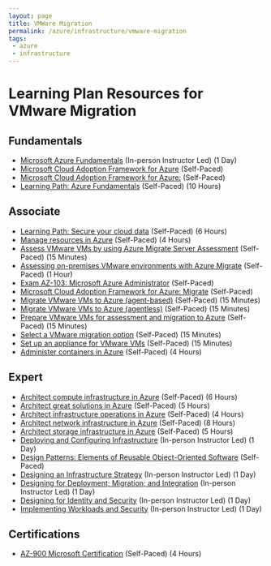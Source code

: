 ```yaml
---
layout: page
title: VMWare Migration
permalink: /azure/infrastructure/vmware-migration
tags: 
 - azure
 - infrastructure
---
```

# Learning Plan Resources for VMware Migration

## Fundamentals

* [Microsoft Azure Fundamentals](https://www.microsoft.com/learning/course.aspx?cid=AZ-900T01) (In-person Instructor Led) (1 Day)
* [Microsoft Cloud Adoption Framework for Azure](https://docs.microsoft.com/en-us/learn/modules/microsoft-cloud-adoption-framework-for-azure/) (Self-Paced)
* [Microsoft Cloud Adoption Framework for Azure:](https://docs.microsoft.com/en-us/azure/cloud-adoption-framework/) (Self-Paced)
* [Learning Path: Azure Fundamentals](https://docs.microsoft.com/en-us/learn/paths/azure-fundamentals/) (Self-Paced) (10 Hours)

## Associate

* [Learning Path: Secure your cloud data](https://docs.microsoft.com/en-us/learn/paths/secure-your-cloud-data/) (Self-Paced) (6 Hours)
* [Manage resources in Azure](https://docs.microsoft.com/en-us/learn/paths/manage-resources-in-azure/) (Self-Paced) (4 Hours)
* [Assess VMware VMs by using Azure Migrate Server Assessment](https://docs.microsoft.com/en-us/azure/migrate/tutorial-assess-vmware) (Self-Paced) (15 Minutes)
* [Assessing on-premises VMware environments with Azure Migrate](https://www.microsoft.com/handsonlabs/selfpacedlabs/details/SP-AZ100085) (Self-Paced) (1 Hour)
* [Exam AZ-103: Microsoft Azure Administrator](https://docs.microsoft.com/en-us/learn/certifications/exams/az-103) (Self-Paced)
* [Microsoft Cloud Adoption Framework for Azure: Migrate](https://docs.microsoft.com/en-us/azure/cloud-adoption-framework/migrate/) (Self-Paced)
* [Migrate VMware VMs to Azure (agent-based)](https://docs.microsoft.com/en-us/azure/migrate/tutorial-migrate-vmware-agent) (Self-Paced) (15 Minutes)
* [Migrate VMware VMs to Azure (agentless)](https://docs.microsoft.com/en-us/azure/migrate/tutorial-migrate-vmware) (Self-Paced) (15 Minutes)
* [Prepare VMware VMs for assessment and migration to Azure](https://docs.microsoft.com/en-us/azure/migrate/tutorial-prepare-vmware) (Self-Paced) (15 Minutes)
* [Select a VMware migration option](https://docs.microsoft.com/en-us/azure/migrate/server-migrate-overview) (Self-Paced) (15 Minutes)
* [Set up an appliance for VMware VMs](https://docs.microsoft.com/en-us/azure/migrate/how-to-set-up-appliance-vmware) (Self-Paced) (15 Minutes)
* [Administer containers in Azure](https://docs.microsoft.com/en-us/learn/paths/administer-containers-in-azure/) (Self-Paced) (4 Hours)

## Expert

* [Architect compute infrastructure in Azure](https://docs.microsoft.com/en-us/learn/paths/architect-compute-infrastructure/) (Self-Paced) (6 Hours)
* [Architect great solutions in Azure](https://docs.microsoft.com/en-us/learn/paths/architect-great-solutions-in-azure/) (Self-Paced) (5 Hours)
* [Architect infrastructure operations in Azure](https://docs.microsoft.com/en-us/learn/paths/architect-infrastructure-operations/) (Self-Paced) (4 Hours)
* [Architect network infrastructure in Azure](https://docs.microsoft.com/en-us/learn/paths/architect-network-infrastructure/) (Self-Paced) (8 Hours)
* [Architect storage infrastructure in Azure](https://docs.microsoft.com/en-us/learn/paths/architect-storage-infrastructure/) (Self-Paced) (5 Hours)
* [Deploying and Configuring Infrastructure](https://www.microsoft.com/learning/course.aspx?cid=AZ-300T01) (In-person Instructor Led) (1 Day)
* [Design Patterns: Elements of Reusable Object-Oriented Software](https://www.amazon.com/Design-Patterns-Elements-Reusable-Object-Oriented/dp/0201633612) (Self-Paced)
* [Designing an Infrastructure Strategy](https://www.microsoft.com/learning/course.aspx?cid=AZ-301T04) (In-person Instructor Led) (1 Day)
* [Designing for Deployment; Migration; and Integration](https://www.microsoft.com/learning/course.aspx?cid=AZ-301T03) (In-person Instructor Led) (1 Day)
* [Designing for Identity and Security](https://www.microsoft.com/learning/course.aspx?cid=AZ-301T01) (In-person Instructor Led) (1 Day)
* [Implementing Workloads and Security](https://www.microsoft.com/learning/course.aspx?cid=AZ-300T02) (In-person Instructor Led) (1 Day)

## Certifications

* [AZ-900 Microsoft Certification](https://docs.microsoft.com/en-us/learn/certifications/exams/az-900) (Self-Paced) (4 Hours)

